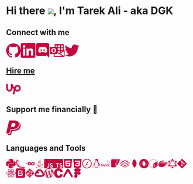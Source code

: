 # Hi there <img src="https://media.giphy.com/media/gM5qFksULw54NMWyry/giphy.gif" height="50"/>, I'm Tarek Ali - aka DGK 

## Connect with me

<a href="https://github.com/DGKSK8LIFE"><img align="left" alt="github" src="./icons/github.svg" width="40px"/></a>
<a href="https://linkedin.com/in/tarek-ali-b59a0a1a8"><img align="left" alt="linkedin" src="./icons/linkedin.svg" width="40px"/></a>
<a href="discord.md"><img align="left" alt="discord" src="./icons/discord.svg" width="40px"/></a>
<a href="mailto:tarekali15@outlook.com"><img align="left" alt="email" src="./icons/microsoftoutlook.svg" width="40px"/></a>
<a href="https://twitter.com/TarekAl65751694"><img align="left" alt="twitter" src="./icons/twitter.svg" width="40px">

<br />
<br />

## Hire me

<a href="https://www.upwork.com/freelancers/~018bbc7a7b4b62e915"><img align="left" alt="upwork" src="./icons/upwork.svg" width="40px" ></a>

<br />
<br />

## Support me financially 🙏

<a href="https://paypal.me/DGKSK8LIFE?locale.x=en_US"><img align="left" alt="paypal" src="./icons/paypal.svg" width="40px" ></a>

<br />
<br />

## Languages and Tools

<div line-height: "2rem">
    <img align="left" alt="python" width="26px" src="./icons/python.svg" />
    <img align="left" alt="flask" width="26px" src="./icons/flask.svg" />
    <img align="left" alt="go" width="26px" src="./icons/go.svg" />
    <img align="left" alt="java" width="26px" src="./icons/java.svg" />
    <img align="left" alt="javascript" width="26px" src="./icons/javascript.svg" />
    <img align="left" alt="typescript" width="26px" src="./icons/typescript.svg" />
    <img align="left" alt="html" width="26px" src="./icons/html5.svg" />
    <img align="left" alt="css" width="26px" src="./icons/css3.svg" />
    <img align="left" alt="socketio" width="26px" src="./icons/socket-dot-io.svg" />
    <img align="left" alt="linux" width="26px" src="./icons/linux.svg" />
    <img align="left" alt="mysql" width="26px" src="./icons/mysql.svg" />
    <img align="left" alt="sqlite" width="26px" src="./icons/sqlite.svg" />
    <img align="left" alt="redis" width="26px" src="./icons/redis.svg" />
    <img align="left" alt="mongodb" width="26px" src="./icons/mongodb.svg" />
    <img align="left" alt="json" width="26px" src="./icons/json.svg" />
    <img align="left" alt="bash" width="26px" src="./icons/gnubash.svg" />
    <img align="left" alt="docker" width="26px" src="./icons/docker.svg" />
    <img align="left" alt="graphql" width="26px" src="./icons/graphql.svg" />
    <img align="left" alt="git" width="26px" src="./icons/git.svg" />
    <img align="left" alt="react" width="26px" src="./icons/react.svg" />
    <img align="left" alt="bootstrap" width="26px" src="./icons/bootstrap.svg" />
    <img align="left" alt="netlify" width="26px" src="./icons/netlify.svg" />
    <img align="left" alt="gcp" width="26px" src="./icons/googlecloud.svg" />
    <img align="left" alt="wordpress" width="26px" src="./icons/wordpress.svg" />
    <img align="left" alt="c" width="26px" src="./icons/c.svg" />
    <img align="left" alt="expo" width="26px" src="./icons/expo.svg" />
    <img align="left" alt="figma" width="26px" src="./icons/figma.svg" />
</div>
                                                                                                                                                        
